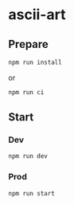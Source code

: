 # ascii-art

## Prepare

```bash
npm run install
```
or
```bash
npm run ci
```

## Start

### Dev
```bash
npm run dev
```

### Prod
```bash
npm run start
```
